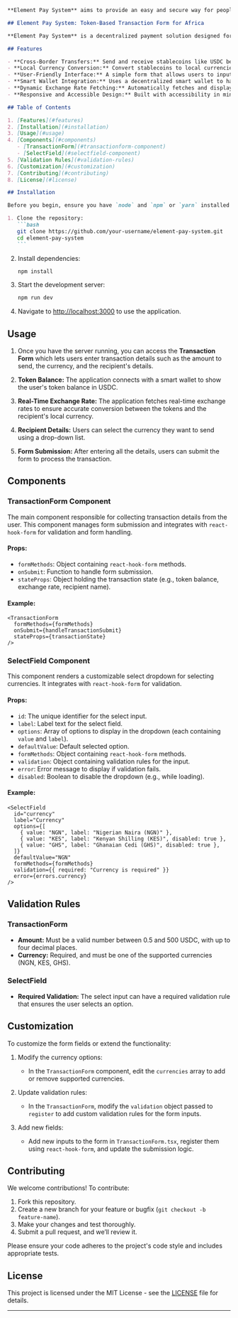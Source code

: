 

````markdown
**Element Pay System** aims to provide an easy and secure way for people in Africa to send and receive money across borders using crypto and stablecoins, while converting them to local currencies. Built with a focus on user experience and accessibility, it is a modern payment solution for the continent's growing digital economy.

## Element Pay System: Token-Based Transaction Form for Africa

**Element Pay System** is a decentralized payment solution designed for Africa, enabling users to send money across borders with ease. It leverages blockchain technology to facilitate cross-border transactions using stablecoins like USDC, and supports conversions into local currencies such as the Nigerian Naira (NGN), Kenyan Shilling (KES), and Ghanaian Cedi (GHS).

## Features

- **Cross-Border Transfers:** Send and receive stablecoins like USDC between countries.
- **Local Currency Conversion:** Convert stablecoins to local currencies like NGN, KES, and GHS.
- **User-Friendly Interface:** A simple form that allows users to input transaction details.
- **Smart Wallet Integration:** Uses a decentralized smart wallet to handle transactions securely.
- **Dynamic Exchange Rate Fetching:** Automatically fetches and displays real-time exchange rates.
- **Responsive and Accessible Design:** Built with accessibility in mind, ensuring a smooth user experience on any device.

## Table of Contents

1. [Features](#features)
2. [Installation](#installation)
3. [Usage](#usage)
4. [Components](#components)
   - [TransactionForm](#transactionform-component)
   - [SelectField](#selectfield-component)
5. [Validation Rules](#validation-rules)
6. [Customization](#customization)
7. [Contributing](#contributing)
8. [License](#license)

## Installation

Before you begin, ensure you have `node` and `npm` or `yarn` installed on your system.

1. Clone the repository:
   ```bash
   git clone https://github.com/your-username/element-pay-system.git
   cd element-pay-system
   ```
````

2. Install dependencies:

   ```bash
   npm install
   ```

3. Start the development server:

   ```bash
   npm run dev
   ```

4. Navigate to [http://localhost:3000](http://localhost:3000) to use the application.

## Usage

1. Once you have the server running, you can access the **Transaction Form** which lets users enter transaction details such as the amount to send, the currency, and the recipient's details.
2. **Token Balance:** The application connects with a smart wallet to show the user's token balance in USDC.

3. **Real-Time Exchange Rate:** The application fetches real-time exchange rates to ensure accurate conversion between the tokens and the recipient's local currency.

4. **Recipient Details:** Users can select the currency they want to send using a drop-down list.

5. **Form Submission:** After entering all the details, users can submit the form to process the transaction.

## Components

### TransactionForm Component

The main component responsible for collecting transaction details from the user. This component manages form submission and integrates with `react-hook-form` for validation and form handling.

#### Props:

- `formMethods`: Object containing `react-hook-form` methods.
- `onSubmit`: Function to handle form submission.
- `stateProps`: Object holding the transaction state (e.g., token balance, exchange rate, recipient name).

#### Example:

```tsx
<TransactionForm
  formMethods={formMethods}
  onSubmit={handleTransactionSubmit}
  stateProps={transactionState}
/>
```

### SelectField Component

This component renders a customizable select dropdown for selecting currencies. It integrates with `react-hook-form` for validation.

#### Props:

- `id`: The unique identifier for the select input.
- `label`: Label text for the select field.
- `options`: Array of options to display in the dropdown (each containing `value` and `label`).
- `defaultValue`: Default selected option.
- `formMethods`: Object containing `react-hook-form` methods.
- `validation`: Object containing validation rules for the input.
- `error`: Error message to display if validation fails.
- `disabled`: Boolean to disable the dropdown (e.g., while loading).

#### Example:

```tsx
<SelectField
  id="currency"
  label="Currency"
  options={[
    { value: "NGN", label: "Nigerian Naira (NGN)" },
    { value: "KES", label: "Kenyan Shilling (KES)", disabled: true },
    { value: "GHS", label: "Ghanaian Cedi (GHS)", disabled: true },
  ]}
  defaultValue="NGN"
  formMethods={formMethods}
  validation={{ required: "Currency is required" }}
  error={errors.currency}
/>
```

## Validation Rules

### TransactionForm

- **Amount:** Must be a valid number between 0.5 and 500 USDC, with up to four decimal places.
- **Currency:** Required, and must be one of the supported currencies (NGN, KES, GHS).

### SelectField

- **Required Validation:** The select input can have a required validation rule that ensures the user selects an option.

## Customization

To customize the form fields or extend the functionality:

1. Modify the currency options:

   - In the `TransactionForm` component, edit the `currencies` array to add or remove supported currencies.

2. Update validation rules:

   - In the `TransactionForm`, modify the `validation` object passed to `register` to add custom validation rules for the form inputs.

3. Add new fields:
   - Add new inputs to the form in `TransactionForm.tsx`, register them using `react-hook-form`, and update the submission logic.

## Contributing

We welcome contributions! To contribute:

1. Fork this repository.
2. Create a new branch for your feature or bugfix (`git checkout -b feature-name`).
3. Make your changes and test thoroughly.
4. Submit a pull request, and we’ll review it.

Please ensure your code adheres to the project's code style and includes appropriate tests.

## License

This project is licensed under the MIT License - see the [LICENSE](LICENSE) file for details.

---


```
